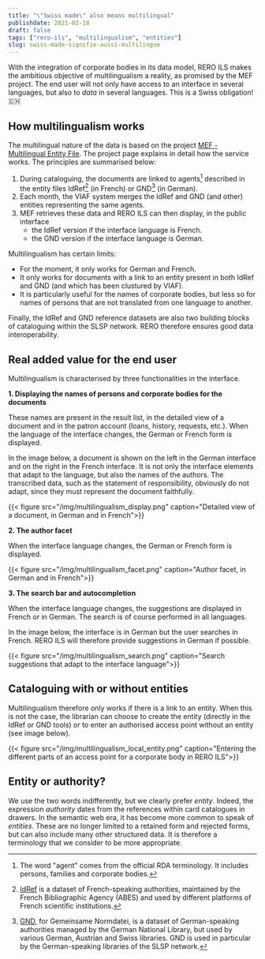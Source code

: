 ```yaml
---
title: "\"Swiss made\" also means multilingual"
publishdate: 2021-02-18
draft: false
tags: ["rero-ils", "multilingualism", "entities"]
slug: swiss-made-signifie-aussi-multilingue
---
```


With the integration of corporate bodies in its data model, RERO&nbsp;ILS makes the ambitious objective of multilingualism a reality, as promised by the MEF project. The end user will not only have access to an interface in several languages, but also to *data* in several languages. This is a Swiss obligation! 🇨🇭

<!--more-->


## How multilingualism works

The multilingual nature of the data is based on the project [MEF - Multilingual Entity File](/en/mef/). The project page explains in detail how the service works. The principles are summarised below:

1. During cataloguing, the documents are linked to agents[^1] described in the entity files IdRef[^2] (in French) or GND[^3] (in German).
1. Each month, the VIAF system merges the IdRef and GND (and other) entities representing the same agents.
1. MEF retrieves these data and RERO&nbsp;ILS can then display, in the public interface
    * the IdRef version if the interface language is French.
    * the GND version if the interface language is German.

Multilingualism has certain limits:

* For the moment, it only works for German and French.
* It only works for documents with a link to an entity present in both IdRef and GND (and which has been clustured by VIAF).
* It is particularly useful for the names of corporate bodies, but less so for names of persons that are not translated from one language to another.

Finally, the IdRef and GND reference datasets are also two building blocks of cataloguing within the SLSP network. RERO therefore ensures good data interoperability.

## Real added value for the end user

Multilingualism is characterised by three functionalities in the interface.

**1. Displaying the names of persons and corporate bodies for the documents**

These names are present in the result list, in the detailed view of a document and in the patron account (loans, history, requests, etc.). When the language of the interface changes, the German or French form is displayed.

In the image below, a document is shown on the left in the German interface and on the right in the French interface. It is not only the interface elements that adapt to the language, but also the names of the authors. The transcribed data, such as the statement of responsibility, obviously do not adapt, since they must represent the document faithfully.

{{< figure src="/img/multilingualism_display.png" caption="Detailed view of a document, in German and in French">}}

**2. The author facet**

When the interface language changes, the German or French form is displayed.

{{< figure src="/img/multilingualism_facet.png" caption="Author facet, in German and in French">}}

**3. The search bar and autocompletion**

When the interface language changes, the suggestions are displayed in French or in German. The search is of course performed in all languages.

In the image below, the interface is in German but the user searches in French. RERO&nbsp;ILS will therefore provide suggestions in German if possible.

{{< figure src="/img/multilingualism_search.png" caption="Search suggestions that adapt to the interface language">}}

## Cataloguing with or without entities

Multilingualism therefore only works if there is a link to an entity. When this is not the case, the librarian can choose to create the entity (directly in the IdRef or GND tools) or to enter an authorised access point without an entity (see image below).

{{< figure src="/img/multilingualism_local_entity.png" caption="Entering the different parts of an access point for a corporate body in RERO&nbsp;ILS">}}

## Entity or authority?

We use the two words indifferently, but we clearly prefer *entity*. Indeed, the expression *authority* dates from the references within card catalogues in drawers. In the semantic web era, it has become more common to speak of *entities*. These are no longer limited to a retained form and rejected forms, but can also include many other structured data. It is therefore a terminology that we consider to be more appropriate.

[^1]: The word "agent" comes from the official RDA terminology. It includes persons, families and corporate bodies.
[^2]: [IdRef](https://www.idref.fr/) is a dataset of French-speaking authorities, maintained by the French Bibliographic Agency (ABES) and used by different platforms of French scientific institutions.
[^3]: [GND](https://www.dnb.de/DE/Professionell/Standardisierung/GND/gnd_node.html), for Gemeinsame Normdatei, is a dataset of German-speaking authorities managed by the German National Library, but used by various German, Austrian and Swiss libraries. GND is used in particular by the German-speaking libraries of the SLSP network.